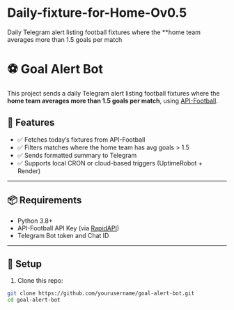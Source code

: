 # Daily-fixture-for-Home-Ov0.5
Daily Telegram alert listing football fixtures where the **home team averages more than 1.5 goals per match
# ⚽ Goal Alert Bot

This project sends a daily Telegram alert listing football fixtures where the **home team averages more than 1.5 goals per match**, using [API-Football](https://rapidapi.com/api-sports/api/api-football).

## 🔧 Features

- ✅ Fetches today’s fixtures from API-Football
- ✅ Filters matches where the home team has avg goals > 1.5
- ✅ Sends formatted summary to Telegram
- ✅ Supports local CRON or cloud-based triggers (UptimeRobot + Render)

---

## 📦 Requirements

- Python 3.8+
- API-Football API Key (via [RapidAPI](https://rapidapi.com/api-sports/api/api-football))
- Telegram Bot token and Chat ID

---

## 🚀 Setup

1. Clone this repo:

```bash
git clone https://github.com/yourusername/goal-alert-bot.git
cd goal-alert-bot
